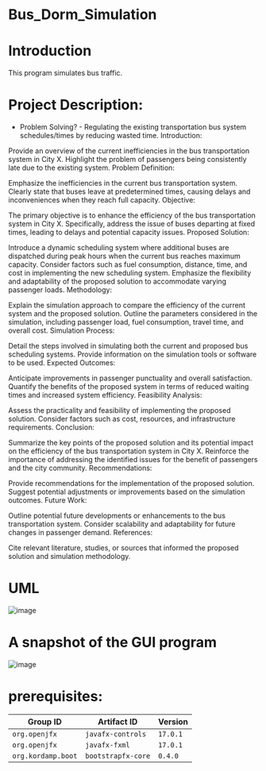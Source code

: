 # Bus_Dorm_Simulation

# Introduction

This program simulates bus traffic.

# Project Description:

- Problem Solving?
      - Regulating the existing transportation bus system schedules/times by reducing wasted time.
Introduction:

Provide an overview of the current inefficiencies in the bus transportation system in City X.
Highlight the problem of passengers being consistently late due to the existing system.
Problem Definition:

Emphasize the inefficiencies in the current bus transportation system.
Clearly state that buses leave at predetermined times, causing delays and inconveniences when they reach full capacity.
Objective:

The primary objective is to enhance the efficiency of the bus transportation system in City X.
Specifically, address the issue of buses departing at fixed times, leading to delays and potential capacity issues.
Proposed Solution:

Introduce a dynamic scheduling system where additional buses are dispatched during peak hours when the current bus reaches maximum capacity.
Consider factors such as fuel consumption, distance, time, and cost in implementing the new scheduling system.
Emphasize the flexibility and adaptability of the proposed solution to accommodate varying passenger loads.
Methodology:

Explain the simulation approach to compare the efficiency of the current system and the proposed solution.
Outline the parameters considered in the simulation, including passenger load, fuel consumption, travel time, and overall cost.
Simulation Process:

Detail the steps involved in simulating both the current and proposed bus scheduling systems.
Provide information on the simulation tools or software to be used.
Expected Outcomes:

Anticipate improvements in passenger punctuality and overall satisfaction.
Quantify the benefits of the proposed system in terms of reduced waiting times and increased system efficiency.
Feasibility Analysis:

Assess the practicality and feasibility of implementing the proposed solution.
Consider factors such as cost, resources, and infrastructure requirements.
Conclusion:

Summarize the key points of the proposed solution and its potential impact on the efficiency of the bus transportation system in City X.
Reinforce the importance of addressing the identified issues for the benefit of passengers and the city community.
Recommendations:

Provide recommendations for the implementation of the proposed solution.
Suggest potential adjustments or improvements based on the simulation outcomes.
Future Work:

Outline potential future developments or enhancements to the bus transportation system.
Consider scalability and adaptability for future changes in passenger demand.
References:

Cite relevant literature, studies, or sources that informed the proposed solution and simulation methodology.





# UML

![image](https://user-images.githubusercontent.com/87777192/165208226-cfb737fb-b70e-463f-8c74-9c841fa3fb5b.png)


# A snapshot of the GUI program

![image](https://user-images.githubusercontent.com/87777192/165206967-9ea5acfe-c087-4563-a899-115d9e2a5dae.png)

# prerequisites:
| Group ID            | Artifact ID                | Version    |
| ------------------- | -------------------------- | ---------- |
| `org.openjfx`       | `javafx-controls`          | `17.0.1`   |
| `org.openjfx`       | `javafx-fxml`              | `17.0.1`   |
| `org.kordamp.boot`  | `bootstrapfx-core`         | `0.4.0`    |



